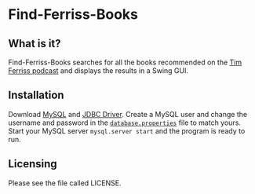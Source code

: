 # Find-Ferriss-Books
What is it?
-----------
Find-Ferriss-Books searches for all the books recommended on the [Tim Ferriss podcast](http://fourhourworkweek.com/podcast/) and displays the results in a Swing GUI.

Installation
------------
Download [MySQL](http://dev.mysql.com/downloads/mysql/) and [JDBC Driver](http://dev.mysql.com/downloads/connector/j/). Create a MySQL user and change the username and password in the  [`database.properties`](https://github.com/benawad/Find-Ferriss-Books/blob/master/database.properties) file to match yours. Start your MySQL server `mysql.server start` and the program is ready to run.

Licensing
---------
Please see the file called LICENSE.
